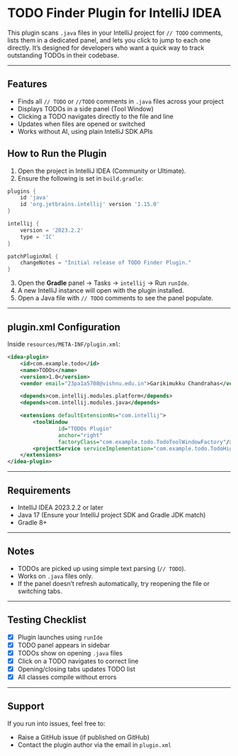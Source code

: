 # TODO Finder Plugin for IntelliJ IDEA

This plugin scans `.java` files in your IntelliJ project for `// TODO` comments, lists them in a dedicated panel, and lets you click to jump to each one directly. It’s designed for developers who want a quick way to track outstanding TODOs in their codebase.

---

##  Features

-  Finds all `// TODO` or `//TODO` comments in `.java` files across your project
-  Displays TODOs in a side panel (Tool Window)
-  Clicking a TODO navigates directly to the file and line
-  Updates when files are opened or switched
-  Works without AI, using plain IntelliJ SDK APIs


## How to Run the Plugin

1. Open the project in IntelliJ IDEA (Community or Ultimate).
2. Ensure the following is set in `build.gradle`:

```groovy
plugins {
    id 'java'
    id 'org.jetbrains.intellij' version '1.15.0'
}

intellij {
    version = '2023.2.2'
    type = 'IC'
}

patchPluginXml {
    changeNotes = "Initial release of TODO Finder Plugin."
}
```

3. Open the **Gradle** panel → Tasks → `intellij` → Run `runIde`.
4. A new IntelliJ instance will open with the plugin installed.
5. Open a Java file with `// TODO` comments to see the panel populate.

---

##  plugin.xml Configuration

Inside `resources/META-INF/plugin.xml`:

```xml
<idea-plugin>
    <id>com.example.todo</id>
    <name>TODOs</name>
    <version>1.0</version>
    <vendor email="23pa1a5708@vishnu.edu.in">Garikimukku Chandrahas</vendor>

    <depends>com.intellij.modules.platform</depends>
    <depends>com.intellij.modules.java</depends>

    <extensions defaultExtensionNs="com.intellij">
        <toolWindow
                id="TODOs Plugin"
                anchor="right"
                factoryClass="com.example.todo.TodoToolWindowFactory"/>
        <projectService serviceImplementation="com.example.todo.TodoHighlighter"/>
    </extensions>
</idea-plugin>

```

---

## Requirements

- IntelliJ IDEA 2023.2.2 or later
- Java 17 (Ensure your IntelliJ project SDK and Gradle JDK match)
- Gradle 8+

---

## Notes

- TODOs are picked up using simple text parsing (`// TODO`).
- Works on `.java` files only.
- If the panel doesn’t refresh automatically, try reopening the file or switching tabs.

---

##  Testing Checklist

- [x] Plugin launches using `runIde`
- [x] TODO panel appears in sidebar
- [x] TODOs show on opening `.java` files
- [x] Click on a TODO navigates to correct line
- [x] Opening/closing tabs updates TODO list
- [x] All classes compile without errors

---

## Support

If you run into issues, feel free to:
- Raise a GitHub issue (if published on GitHub)
- Contact the plugin author via the email in `plugin.xml`